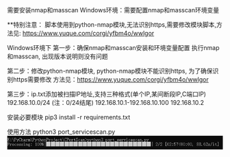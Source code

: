 需要安装nmap和masscan
Windows环境：需要配置nmap和masscan环境变量

**特别注意：
脚本使用到python-nmap模块,无法识别https,需要修改模块脚本,方法见:
https://www.yuque.com/corgi/yfbm4o/wwlgor

Windows环境下
第一步：确保nmap和masscan安装和环境变量配置
执行nmap和masscan, 出现版本说明则没有问题

第二步：修改python-nmap模块, python-nmap模块不能识别https, 为了确保识别https需要修改
方法见：https://www.yuque.com/corgi/yfbm4o/wwlgor

第三步：ip.txt添加被扫描IP地址,支持三种格式(单个IP,某间断段IP,C端口IP)
192.168.10.0/24 (注：0/24结尾)
192.168.10.1-192.168.10.100
192.168.10.2

安装必要模块
pip3 install -r requirements.txt

使用方法
python3 port_servicescan.py
 ![image](https://github.com/Corgizz/CPortScan/blob/master/img/1.png)
